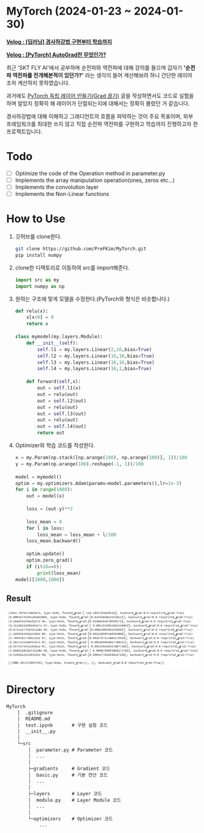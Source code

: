 # MyTorch (2024-01-23 ~ 2024-01-30)

**[Velog : [딥러닝] 경사하강법 구현부터 학습까지](https://velog.io/@pre_f_86/series/%EB%94%A5%EB%9F%AC%EB%8B%9D-%EA%B2%BD%EC%82%AC%ED%95%98%EA%B0%95%EB%B2%95-%EA%B5%AC%ED%98%84%EB%B6%80%ED%84%B0-%ED%95%99%EC%8A%B5%EA%B9%8C%EC%A7%80)**

**[Velog : [PyTorch] AutoGrad란 무엇인가?](https://velog.io/@pre_f_86/series/PyTorch-AutoGrad%EB%9E%80-%EB%AC%B4%EC%97%87%EC%9D%B8%EA%B0%80)**

최근 'SKT FLY AI'에서 공부하며 순전파와 역전파에 대해 강의를 들으며 갑자기 **'순전파 역전파를 전개해본적이 있던가?'** 라는 생각이 들어 계산해보려 하니 간단한 레이어 조차 계산하지 못하였습니다.

과거에도 [PyTorch 독립 레이어 만들기(Grad 끊기)](https://velog.io/@pre_f_86/PyTorch-%EB%8F%85%EB%A6%BD-%EB%A0%88%EC%9D%B4%EC%96%B4-%EB%A7%8C%EB%93%A4%EA%B8%B0Grad-%EB%81%8A%EA%B8%B0) 글을 작성하면서도 코드로 실험을 하며 알았지 정확히 왜 레이어가 단절되는지에 대해서는 정확히 몰랐던 거 같습니다.

경사하강법에 대해 이해하고 그래디언트의 흐름을 파악하는 것이 주요 목표이며, 외부 프레임워크를 최대한 쓰지 않고 직접 순전파 역전파를 구현하고 학습까지 진행하고자 한 프로젝트입니다.

# Todo

- [ ] Optimize the code of the Operation method in parameter.py
- [ ] Implements the array manipulation operation(ones, zeros etc...)
- [ ] Implements the convolution layer
- [ ] Implements the Non-Linear functions

# How to Use

1. 깃허브를 clone한다.

    ```bash
    git clone https://github.com/PreFKim/MyTorch.git
    pip install numpy
    ```

2. clone한 디렉토리로 이동하여 src를 import해준다.

    ```python
    import src as my
    import numpy as np
    ```

3. 원하는 구조에 맞게 모델을 수정한다.(PyTorch와 형식은 비슷합니다.)

    ```python
    def relu(x):
        x[x<0] = 0
        return x

    class mymodel(my.layers.Module):
        def __init__(self):
            self.l1 = my.layers.Linear(2,16,bias=True)
            self.l2 = my.layers.Linear(16,16,bias=True)
            self.l3 = my.layers.Linear(16,16,bias=True)
            self.l4 = my.layers.Linear(16,1,bias=True)

        def forward(self,x):
            out = self.l1(x)
            out = relu(out)
            out = self.l2(out)
            out = relu(out)
            out = self.l3(out)
            out = relu(out)
            out = self.l4(out)
            return out

    ```

4. Optimizer와 학습 코드를 작성한다.

    ```python
    x = my.Param(np.stack([np.arange(100), np.arange(100)], 1))/100
    y = my.Param(np.arange(100).reshape(-1, 1))/100

    model = mymodel()
    optim = my.optimizers.Adam(params=model.parameters(),lr=1e-3)
    for i in range(1000):
        out = model(x)
        
        loss = (out-y)**2

        loss_mean = 0
        for l in loss:
            loss_mean = loss_mean + l/100
        loss_mean.backward()

        optim.update()
        optim.zero_grad()
        if (i%10==0):
            print(loss_mean)  
    model([1000,1000])
    ```     

## Result

![](./imgs/Train_result.PNG)

# Directory
    MyTorch
        │  .gitignore
        │  README.md
        │  test.ipynb       # 구현 실험 코드
        │  __init__.py
        │
        └─src
            │  parameter.py # Parameter 코드
            │  ...
            │
            ├─gradients     # Gradient 코드
            │  basic.py     # 기본 연산 코드
            │  ...
            │
            ├─layers        # Layer 코드
            │  module.py    # Layer Module 코드
            │  ...
            │
            └─optimizers    # Optimizer 코드
                ...
